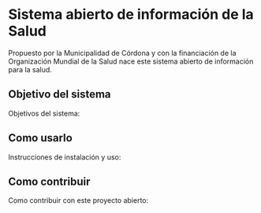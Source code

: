 # Sistema abierto de información de la Salud

Propuesto por la Municipalidad de Córdona y con la 
financiación de la Organización Mundial de la Salud 
nace este sistema abierto de información para la salud.

## Objetivo del sistema

Objetivos del sistema:

## Como usarlo

Instrucciones de instalación y uso:

## Como contribuir

Como contribuir con este proyecto abierto: